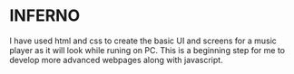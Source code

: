 # INFERNO
I have used html and css to create the basic UI and screens for a music player as it will look while runing on PC.
This is a beginning step for me to develop more advanced webpages along with javascript.

